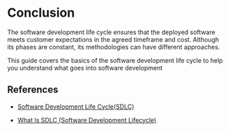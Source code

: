 # Conclusion
The software development life cycle ensures that the deployed software meets customer expectations in the agreed timeframe and cost. Although its phases are constant, its methodologies can have different approaches.

This guide covers the basics of the software development life cycle to help you understand what goes into software development

## References
* [Software Development Life Cycle(SDLC)](https://learntechwriting.co/learn-tech-writing/software-industry/sdlc)

* [What Is SDLC (Software Development Lifecycle)](https://aws.amazon.com/what-is/sdlc/)